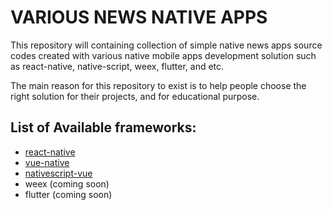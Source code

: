 # VARIOUS NEWS NATIVE APPS

This repository will containing collection of simple native news apps source codes created with various native mobile apps development solution such as react-native, native-script, weex, flutter, and etc.

The main reason for this repository to exist is to help people choose the right solution for their projects, and for educational purpose.

## List of Available frameworks:

* [react-native](https://github.com/tamatamvan/various-news-native-apps/tree/master/react-native-vn)
* [vue-native](https://github.com/tamatamvan/various-news-native-apps/tree/master/vue-native-vn)
* [nativescript-vue](https://github.com/tamatamvan/various-news-native-apps/tree/master/nativescript-vue-vn)
* weex (coming soon)
* flutter (coming soon)
